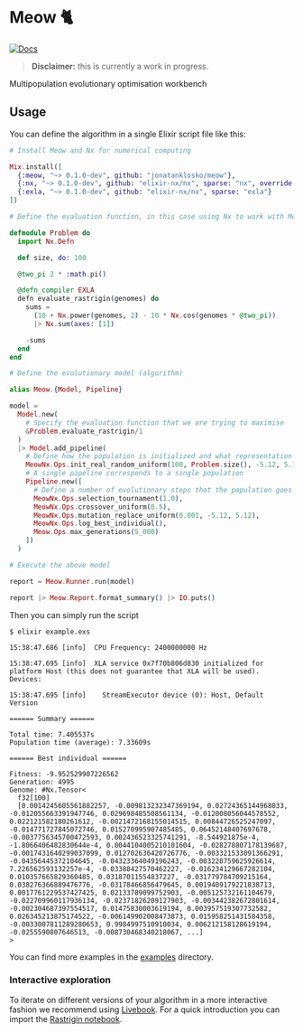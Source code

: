 # Meow 🐈

[![Docs](https://img.shields.io/badge/docs-gray.svg)](https://static.jonatanklosko.com/docs/meow)

> **Disclaimer:** this is currently a work in progress.

Multipopulation evolutionary optimisation workbench

## Usage

You can define the algorithm in a single Elixir script file like this:

```elixir
# Install Meow and Nx for numerical computing

Mix.install([
  {:meow, "~> 0.1.0-dev", github: "jonatanklosko/meow"},
  {:nx, "~> 0.1.0-dev", github: "elixir-nx/nx", sparse: "nx", override: true},
  {:exla, "~> 0.1.0-dev", github: "elixir-nx/nx", sparse: "exla"}
])

# Define the evaluation function, in this case using Nx to work with MeowNx

defmodule Problem do
  import Nx.Defn

  def size, do: 100

  @two_pi 2 * :math.pi()

  @defn_compiler EXLA
  defn evaluate_rastrigin(genomes) do
    sums =
      (10 + Nx.power(genomes, 2) - 10 * Nx.cos(genomes * @two_pi))
      |> Nx.sum(axes: [1])

    -sums
  end
end

# Define the evolutionary model (algorithm)

alias Meow.{Model, Pipeline}

model =
  Model.new(
    # Specify the evaluation function that we are trying to maximise
    &Problem.evaluate_rastrigin/1
  )
  |> Model.add_pipeline(
    # Define how the population is initialized and what representation to use
    MeowNx.Ops.init_real_random_uniform(100, Problem.size(), -5.12, 5.12),
    # A single pipeline corresponds to a single population
    Pipeline.new([
      # Define a number of evolutionary steps that the population goes through
      MeowNx.Ops.selection_tournament(1.0),
      MeowNx.Ops.crossover_uniform(0.5),
      MeowNx.Ops.mutation_replace_uniform(0.001, -5.12, 5.12),
      MeowNx.Ops.log_best_individual(),
      Meow.Ops.max_generations(5_000)
    ])
  )

# Execute the above model

report = Meow.Runner.run(model)

report |> Meow.Report.format_summary() |> IO.puts()
```

Then you can simply run the script

```shell
$ elixir example.exs

15:38:47.686 [info]  CPU Frequency: 2400000000 Hz

15:38:47.695 [info]  XLA service 0x7f70b806d830 initialized for platform Host (this does not guarantee that XLA will be used). Devices:

15:38:47.695 [info]    StreamExecutor device (0): Host, Default Version

====== Summary ======

Total time: 7.405537s
Population time (average): 7.33609s

====== Best individual ======

Fitness: -9.952529907226562
Generation: 4995
Genome: #Nx.Tensor<
  f32[100]
  [0.0014245605561882257, -0.009813232347369194, 0.02724365144968033, -0.012055663391947746, 0.029698485508561134, -0.012008056044578552, 0.022121582180261612, -0.0021472168155014515, 0.00844726525247097, -0.014771727845072746, 0.015270995907485485, 0.06452148407697678, -0.0037756345700472593, 0.002436523325741291, -8.544921875e-4, -1.8066406482830644e-4, 0.0044104005210101604, -0.028278807178139687, -0.0017431640299037099, 0.012702636420726776, -0.003321533091366291, -0.04356445372104645, -0.04323364049196243, -0.003228759625926614, 7.226562593132257e-4, -0.03388427570462227, -0.016234129667282104, 0.010357665829360485, 0.03187011554837227, -0.031779784709215164, 0.038276366889476776, -0.03178466856479645, 0.0019409179221838713, 0.0017761229537427425, 0.02133789099752903, -0.005125732161104679, -0.022709960117936134, -0.02371826209127903, -0.003442382672801614, -0.002304687397554517, 0.01475830003619194, 0.003957519307732582, 0.026345213875174522, -0.006149902008473873, 0.015958251431584358, -0.0033007811289280653, 0.9984997510910034, 0.006212158128619194, -0.0255590807646513, -0.008730468340218067, ...]
>
```

You can find more examples in the [examples](https://github.com/jonatanklosko/meow/tree/main/examples) directory.

### Interactive exploration

To iterate on different versions of your algorithm in a more interactive fashion
we recommend using [Livebook](https://github.com/elixir-nx/livebook). For a quick
introduction you can import the [Rastrigin notebook](https://github.com/jonatanklosko/meow/blob/main/notebooks/rastrigin_intro.livemd).
